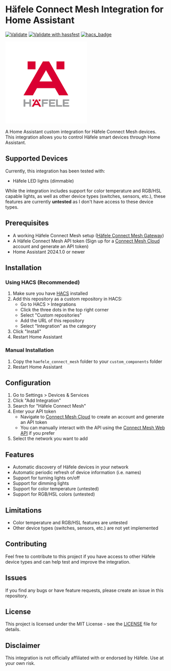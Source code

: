 # Häfele Connect Mesh Integration for Home Assistant

[![Validate](https://github.com/QNimbus/haefele-connect-mesh/actions/workflows/validate.yml/badge.svg?branch=main)](https://github.com/QNimbus/haefele-connect-mesh/actions/workflows/validate.yml)
[![Validate with hassfest](https://github.com/QNimbus/haefele-connect-mesh/actions/workflows/hassfest.yml/badge.svg?branch=main)](https://github.com/QNimbus/haefele-connect-mesh/actions/workflows/hassfest.yml)
[![hacs_badge](https://img.shields.io/badge/HACS-Custom-41BDF5.svg)](https://github.com/hacs/integration)

![Häfele](./custom_components/haefele_connect_mesh/logo/icon.png)

A Home Assistant custom integration for Häfele Connect Mesh devices. This integration allows you to control Häfele smart devices through Home Assistant.

## Supported Devices

Currently, this integration has been tested with:
- Häfele LED lights (dimmable)

While the integration includes support for color temperature and RGB/HSL capable lights, as well as other device types (switches, sensors, etc.), these features are currently **untested** as I don't have access to these device types.

## Prerequisites

- A working Häfele Connect Mesh setup ([Häfele Connect Mesh Gateway](https://www.hafele.nl/nl/product/gateway-haefele-connect-mesh/85000074))
- A Häfele Connect Mesh API token (Sign up for a [Connect Mesh Cloud](https://cloud.connect-mesh.io/developer) account and generate an API token)
- Home Assistant 2024.1.0 or newer

## Installation

### Using HACS (Recommended)

1. Make sure you have [HACS](https://hacs.xyz/) installed
2. Add this repository as a custom repository in HACS:
   - Go to HACS > Integrations
   - Click the three dots in the top right corner
   - Select "Custom repositories"
   - Add the URL of this repository
   - Select "Integration" as the category
3. Click "Install"
4. Restart Home Assistant

### Manual Installation

1. Copy the `haefele_connect_mesh` folder to your `custom_components` folder
2. Restart Home Assistant

## Configuration

1. Go to Settings > Devices & Services
2. Click "Add Integration"
3. Search for "Häfele Connect Mesh"
4. Enter your API token
   - Navigate to [Connect Mesh Cloud](https://cloud.connect-mesh.io/developer) to create an account and generate an API token
   - You can manually interact with the API using the [Connect Mesh Web API](https://webapi.cloud.connect-mesh.io/api/) if you prefer
5. Select the network you want to add

## Features

- Automatic discovery of Häfele devices in your network
- Automatic periodic refresh of device information (i.e. names)
- Support for turning lights on/off
- Support for dimming lights
- Support for color temperature (untested)
- Support for RGB/HSL colors (untested)

## Limitations

- Color temperature and RGB/HSL features are untested
- Other device types (switches, sensors, etc.) are not yet implemented

## Contributing

Feel free to contribute to this project if you have access to other Häfele device types and can help test and improve the integration.

## Issues

If you find any bugs or have feature requests, please create an issue in this repository.

## License

This project is licensed under the MIT License - see the [LICENSE](./LICENSE) file for details.

## Disclaimer

This integration is not officially affiliated with or endorsed by Häfele. Use at your own risk.
